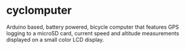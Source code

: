 # cyclomputer
Arduino based, battery powered, bicycle computer that features GPS logging to a microSD card, current speed and altitude measurements displayed on a small color LCD display.
